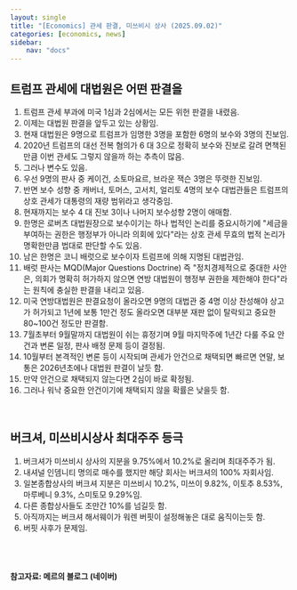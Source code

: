 ```yaml
---
layout: single
title: "[Economics] 관세 판결, 미쓰비시 상사 (2025.09.02)"
categories: [economics, news]
sidebar:
    nav: "docs"
---
```


## 트럼프 관세에 대법원은 어떤 판결을
1. 트럼프 관세 부과에 미국 1심과 2심에서는 모든 위헌 판결을 내렸음.
1. 이제는 대법원 판결을 앞두고 있는 상황임.
1. 현재 대법원은 9명으로 트럼프가 임명한 3명을 포함한 6명의 보수와 3명의 진보임.
1. 2020년 트럼프의 대선 전복 혐의가 6 대 3으로 정확히 보수와 진보로 갈려 면책된 만큼 이번 관세도 그렇지 않을까 하는 추측이 많음.
1. 그러나 변수도 있음.
1. 우선 9명의 판사 중 케이건, 소토마요르, 브라운 잭슨 3명은 뚜렷한 진보임.
1. 반면 보수 성향 중 캐버너, 토머스, 고서치, 얼리토 4명의 보수 대법관들은 트럼프의 상호 관세가 대통령의 재량 범위라고 생각중임.
1. 현재까지는 보수 4 대 진보 3이나 나머지 보수성향 2명이 애매함.
1. 한명은 로버츠 대법원장으로 보수이기는 하나 법적인 논리를 중요시하기에 "세금을 부여하는 권한은 행정부가 아니라 의회에 있다"라는 상호 관세 무효의 법적 논리가 명확한만큼 법대로 판단할 수도 있음.
1. 남은 한명은 코니 배럿으로 보수이자 트럼프에 의해 지명된 대법관임.
1. 배럿 판사는 MQD(Major Questions Doctrine) 즉 "정치경제적으로 중대한 사안은, 의회가 명확히 허가하지 않으면 연방 대법원이 행정부 권한을 제한해야 한다"라는 원칙에 충실한 판결을 내리고 있음.
1. 미국 연방대법원은 판결요청이 올라오면 9명의 대법관 중 4명 이상 찬성해야 상고가 허가되고 1년에 보통 1만건 정도 올라오면 대부분 재판 없이 탈락되고 중요한 80~100건 정도만 판결함.
1. 7월초부터 9월말까지 대법원이 쉬는 휴정기며 9월 마지막주에 1년간 다룰 주요 안건과 변론 일정, 판사 배정 문제 등이 결정됨.
1. 10월부터 본격적인 변론 등이 시작되며 관세가 안건으로 채택되면 빠르면 연말, 보통은 2026년초에나 대법원 판결이 날듯 함.
1. 만약 안건으로 채택되지 않는다면 2심이 바로 확정됨.
1. 그러나 워낙 중요한 안건이기에 채택되지 않을 확률은 낮을듯 함.

<br/>

## 버크셔, 미쓰비시상사 최대주주 등극
1. 버크셔가 미쓰비시 상사의 지분을 9.75%에서 10.2%로 올리며 최대주주가 됨.
1. 내셔널 인뎀니티 명의로 매수를 했지만 해당 회사는 버크셔의 100% 자회사임.
1. 일본종합상사의 버크셔 지분은 미쓰비시 10.2%, 미쓰이 9.82%, 이토추 8.53%, 마루베니 9.3%, 스미토모 9.29%임.
1. 다른 종합상사들도 조만간 10%를 넘길듯 함.
1. 아직까지는 버크셔 해서웨이가 워렌 버핏이 설정해놓은 대로 움직이는듯 함.
1. 버핏 사후가 문제임.



<br/>
<br/>

#### 참고자료: 메르의 블로그 (네이버)